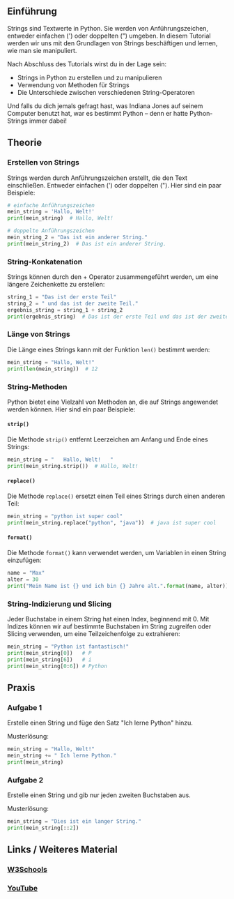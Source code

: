 ## Einführung
Strings sind Textwerte in Python. Sie werden von Anführungszeichen, entweder einfachen (') oder doppelten (") umgeben. In diesem Tutorial werden wir uns mit den Grundlagen von Strings beschäftigen und lernen, wie man sie manipuliert.

Nach Abschluss des Tutorials wirst du in der Lage sein:
- Strings in Python zu erstellen und zu manipulieren
- Verwendung von Methoden für Strings
- Die Unterschiede zwischen verschiedenen String-Operatoren

Und falls du dich jemals gefragt hast, was Indiana Jones auf seinem Computer benutzt hat, war es bestimmt Python – denn er hatte Python-Strings immer dabei!

## Theorie

### Erstellen von Strings
Strings werden durch Anführungszeichen erstellt, die den Text einschließen. Entweder einfachen (') oder doppelten ("). Hier sind ein paar Beispiele:

```python
# einfache Anführungszeichen
mein_string = 'Hallo, Welt!'
print(mein_string)  # Hallo, Welt!

# doppelte Anführungszeichen
mein_string_2 = "Das ist ein anderer String."
print(mein_string_2)  # Das ist ein anderer String.
```

### String-Konkatenation
Strings können durch den + Operator zusammengeführt werden, um eine längere Zeichenkette zu erstellen:

```python
string_1 = "Das ist der erste Teil"
string_2 = " und das ist der zweite Teil."
ergebnis_string = string_1 + string_2
print(ergebnis_string)  # Das ist der erste Teil und das ist der zweite Teil.
```

### Länge von Strings
Die Länge eines Strings kann mit der Funktion `len()` bestimmt werden:

```python
mein_string = "Hallo, Welt!"
print(len(mein_string))  # 12
```

### String-Methoden
Python bietet eine Vielzahl von Methoden an, die auf Strings angewendet werden können. Hier sind ein paar Beispiele:

#### `strip()`
Die Methode `strip()` entfernt Leerzeichen am Anfang und Ende eines Strings:

```python
mein_string = "   Hallo, Welt!   "
print(mein_string.strip())  # Hallo, Welt!
```

#### `replace()`
Die Methode `replace()` ersetzt einen Teil eines Strings durch einen anderen Teil:

```python
mein_string = "python ist super cool"
print(mein_string.replace("python", "java"))  # java ist super cool
```

#### `format()`
Die Methode `format()` kann verwendet werden, um Variablen in einen String einzufügen:

```python
name = "Max"
alter = 30
print("Mein Name ist {} und ich bin {} Jahre alt.".format(name, alter))  # Mein Name ist Max und ich bin 30 Jahre alt.
```

### String-Indizierung und Slicing
Jeder Buchstabe in einem String hat einen Index, beginnend mit 0. Mit Indizes können wir auf bestimmte Buchstaben im String zugreifen oder Slicing verwenden, um eine Teilzeichenfolge zu extrahieren:

```python
mein_string = "Python ist fantastisch!"
print(mein_string[0])   # P
print(mein_string[6])   # i
print(mein_string[0:6]) # Python
```

## Praxis
### Aufgabe 1

Erstelle einen String und füge den Satz "Ich lerne Python" hinzu.

Musterlösung:

```python
mein_string = "Hallo, Welt!"
mein_string += " Ich lerne Python."
print(mein_string)
```

### Aufgabe 2
Erstelle einen String und gib nur jeden zweiten Buchstaben aus.

Musterlösung:

```python
mein_string = "Dies ist ein langer String."
print(mein_string[::2])
```

## Links / Weiteres Material 

### [W3Schools](https://www.w3schools.com/python/python_strings.asp)

### [YouTube](https://www.youtube.com/watch?v=sTEf4_mrLvw)